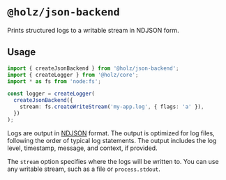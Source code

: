 # `@holz/json-backend`

Prints structured logs to a writable stream in NDJSON form.

## Usage

```typescript
import { createJsonBackend } from '@holz/json-backend';
import { createLogger } from '@holz/core';
import * as fs from 'node:fs';

const logger = createLogger(
  createJsonBackend({
    stream: fs.createWriteStream('my-app.log', { flags: 'a' }),
  })
);
```

Logs are output in [NDJSON](http://ndjson.org/) format. The output is optimized for log files, following the order of typical log statements. The output includes the log level, timestamp, message, and context, if provided.

The `stream` option specifies where the logs will be written to. You can use any writable stream, such as a file or `process.stdout`.
